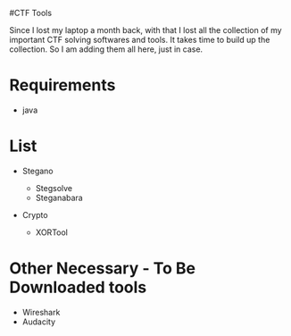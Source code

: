 #CTF Tools

Since I lost my laptop a month back, with that I lost all the collection of my important CTF solving softwares and tools. It takes time to build up the collection. So I am adding them all here, just in case.

# Requirements

- java

# List

- Stegano
  - Stegsolve
  - Steganabara

- Crypto
  - XORTool

# Other Necessary - To Be Downloaded tools 

- Wireshark
- Audacity
